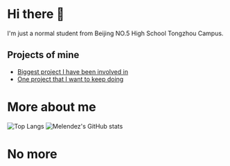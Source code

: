 # Hi there 👋

I'm just a normal student from Beijing NO.5 High School Tongzhou Campus.

## Projects of mine

- [Biggest project I have been involved in](https://github.com/brentvollebregt/auto-py-to-exe)
- [One project that I want to keep doing](https://github.com/CarlGao4/ClassIn-Mover)

# More about me

![Top Langs](https://github-readme-stats.vercel.app/api/top-langs/?username=Melendez1209&layout=compact&theme=algolia)
![Melendez's GitHub stats](https://github-readme-stats.vercel.app/api?username=Melendez1209&theme=algolia&show_icons=true)

# No more